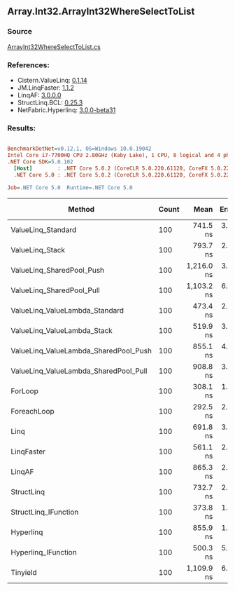﻿## Array.Int32.ArrayInt32WhereSelectToList

### Source
[ArrayInt32WhereSelectToList.cs](../LinqBenchmarks/Array/Int32/ArrayInt32WhereSelectToList.cs)

### References:
- Cistern.ValueLinq: [0.1.14](https://www.nuget.org/packages/Cistern.ValueLinq/0.1.14)
- JM.LinqFaster: [1.1.2](https://www.nuget.org/packages/JM.LinqFaster/1.1.2)
- LinqAF: [3.0.0.0](https://www.nuget.org/packages/LinqAF/3.0.0.0)
- StructLinq.BCL: [0.25.3](https://www.nuget.org/packages/StructLinq.BCL/0.25.3)
- NetFabric.Hyperlinq: [3.0.0-beta31](https://www.nuget.org/packages/NetFabric.Hyperlinq/3.0.0-beta31)

### Results:
``` ini

BenchmarkDotNet=v0.12.1, OS=Windows 10.0.19042
Intel Core i7-7700HQ CPU 2.80GHz (Kaby Lake), 1 CPU, 8 logical and 4 physical cores
.NET Core SDK=5.0.102
  [Host]        : .NET Core 5.0.2 (CoreCLR 5.0.220.61120, CoreFX 5.0.220.61120), X64 RyuJIT
  .NET Core 5.0 : .NET Core 5.0.2 (CoreCLR 5.0.220.61120, CoreFX 5.0.220.61120), X64 RyuJIT

Job=.NET Core 5.0  Runtime=.NET Core 5.0  

```
|                                Method | Count |       Mean |   Error |  StdDev | Ratio | RatioSD |  Gen 0 | Gen 1 | Gen 2 | Allocated |
|-------------------------------------- |------ |-----------:|--------:|--------:|------:|--------:|-------:|------:|------:|----------:|
|                    ValueLinq_Standard |   100 |   741.5 ns | 3.45 ns | 3.23 ns |  2.41 |    0.02 | 0.2060 |     - |     - |     648 B |
|                       ValueLinq_Stack |   100 |   793.7 ns | 2.91 ns | 2.72 ns |  2.58 |    0.02 | 0.0811 |     - |     - |     256 B |
|             ValueLinq_SharedPool_Push |   100 | 1,216.0 ns | 3.95 ns | 3.69 ns |  3.95 |    0.02 | 0.0801 |     - |     - |     256 B |
|             ValueLinq_SharedPool_Pull |   100 | 1,103.2 ns | 6.28 ns | 5.87 ns |  3.58 |    0.03 | 0.0801 |     - |     - |     256 B |
|        ValueLinq_ValueLambda_Standard |   100 |   473.4 ns | 2.47 ns | 2.31 ns |  1.54 |    0.01 | 0.2060 |     - |     - |     648 B |
|           ValueLinq_ValueLambda_Stack |   100 |   519.9 ns | 3.66 ns | 3.42 ns |  1.69 |    0.02 | 0.0811 |     - |     - |     256 B |
| ValueLinq_ValueLambda_SharedPool_Push |   100 |   855.1 ns | 4.17 ns | 3.90 ns |  2.78 |    0.02 | 0.0811 |     - |     - |     256 B |
| ValueLinq_ValueLambda_SharedPool_Pull |   100 |   908.8 ns | 3.74 ns | 3.50 ns |  2.95 |    0.02 | 0.0811 |     - |     - |     256 B |
|                               ForLoop |   100 |   308.1 ns | 1.95 ns | 1.83 ns |  1.00 |    0.00 | 0.2065 |     - |     - |     648 B |
|                           ForeachLoop |   100 |   292.5 ns | 2.49 ns | 2.33 ns |  0.95 |    0.01 | 0.2065 |     - |     - |     648 B |
|                                  Linq |   100 |   691.8 ns | 3.07 ns | 2.87 ns |  2.25 |    0.02 | 0.2394 |     - |     - |     752 B |
|                            LinqFaster |   100 |   561.1 ns | 2.75 ns | 2.57 ns |  1.82 |    0.01 | 0.2880 |     - |     - |     904 B |
|                                LinqAF |   100 |   865.3 ns | 2.39 ns | 2.12 ns |  2.81 |    0.02 | 0.2060 |     - |     - |     648 B |
|                            StructLinq |   100 |   732.7 ns | 2.43 ns | 2.27 ns |  2.38 |    0.02 | 0.1116 |     - |     - |     352 B |
|                  StructLinq_IFunction |   100 |   373.8 ns | 1.99 ns | 1.86 ns |  1.21 |    0.01 | 0.0815 |     - |     - |     256 B |
|                             Hyperlinq |   100 |   855.9 ns | 1.72 ns | 1.34 ns |  2.78 |    0.02 | 0.0811 |     - |     - |     256 B |
|                   Hyperlinq_IFunction |   100 |   500.3 ns | 5.20 ns | 4.61 ns |  1.62 |    0.02 | 0.0811 |     - |     - |     256 B |
|                              Tinyield |   100 | 1,109.9 ns | 6.07 ns | 5.68 ns |  3.60 |    0.03 | 0.3490 |     - |     - |    1096 B |
